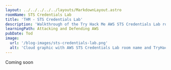 ```yaml
---
layout: ../../../../../layouts/MarkdownLayout.astro
roomName: STS Credentials Lab
title: 'THM - STS Credentials Lab'
description: 'Walkthrough of the Try Hack Me AWS STS Credentials Lab room'
learningPath: Attacking and Defending AWS
pubDate: Tod
image:
  url: '/blog-images/sts-credentials-lab.png'
  alt: 'Cloud graphic with AWS STS Credentials Lab room name and TryHackMe logo.'
---
```


Coming soon

